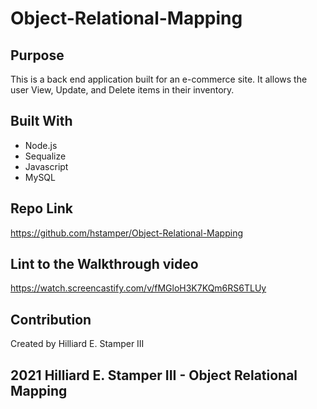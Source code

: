 # Object-Relational-Mapping

## Purpose 
This is a back end application built for an e-commerce site. It allows the user View, Update, and Delete items in their inventory. 

## Built With
* Node.js
* Sequalize 
* Javascript
* MySQL 

## Repo Link
https://github.com/hstamper/Object-Relational-Mapping


## Lint to the Walkthrough video
https://watch.screencastify.com/v/fMGloH3K7KQm6RS6TLUy


## Contribution
Created by Hilliard E. Stamper III

## 2021 Hilliard E. Stamper III - Object Relational Mapping